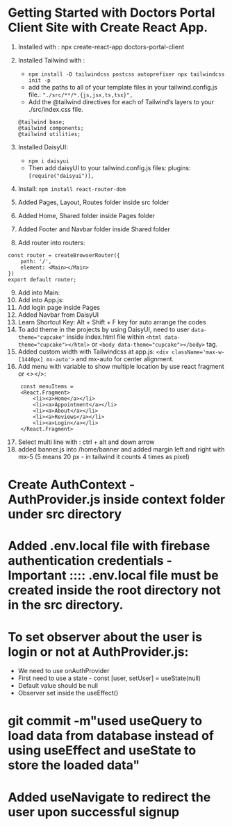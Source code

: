 # Getting Started with Doctors Portal Client Site with Create React App.


1. Installed with : npx create-react-app doctors-portal-client
2. Installed Tailwind with : 
    * ```npm install -D tailwindcss postcss autoprefixer npx tailwindcss init -p```
    * add the paths to all of your template files in your tailwind.config.js file.: ```"./src/**/*.{js,jsx,ts,tsx}",``` 
    * Add the @tailwind directives for each of Tailwind’s layers to your ./src/index.css file. 
    ```
    @tailwind base;
    @tailwind components;
    @tailwind utilities;
    ```
    
3. Installed DaisyUI: 
    * ```npm i daisyui```
    * Then add daisyUI to your tailwind.config.js files: plugins: ```[require("daisyui")],```
4. Install: ```npm install react-router-dom```

5. Added Pages, Layout, Routes folder inside src folder
6. Added Home, Shared folder inside Pages folder
7. Added Footer and Navbar folder inside Shared folder
8. Add router into routers: 

```
const router = createBrowserRouter({
    path: '/',
    element: <Main></Main>
})
export default router;
```

9. Add into Main: <Navbar></Navbar> <Outlet></Outlet><Footer></Footer>
10. Add into App.js: <RouterProvider router={router}></RouterProvider>
11. Add login page inside Pages
12. Added Navbar from DaisyUI
13. Learn Shortcut Key: Alt + Shift + F key for auto arrange the codes
14. To add theme in the projects by using DaisyUI, need to user ``` data-theme="cupcake" ``` inside index.html file within ``` <html data-theme="cupcake"></html> ``` or ``` <body data-theme="cupcake"></body> ``` tag.
15. Added custom width with Tailwindcss at app.js: ``` <div className='max-w-[1440px] mx-auto'> ``` and mx-auto for center alignment.  
16. Add menu with variable to show multiple location by use react fragment or <></>: 
```
    const menuItems = 
    <React.Fragment>
        <li><a>Home</a></li>
        <li><a>Appointment</a></li>
        <li><a>About</a></li>
        <li><a>Reviews</a></li>
        <li><a>Login</a></li>
    </React.Fragment>

```
17. Select multi line with : ctrl + alt and down arrow
18. added banner.js into /home/banner and added margin left and right with mx-5 (5 means 20 px - in tailwind it counts 4 times as pixel)

# Create AuthContext - AuthProvider.js inside context folder under src directory
# Added .env.local file with firebase authentication credentials - Important :::: .env.local file must be created inside the root directory not in the src directory.
# To set observer about the user is login or not at AuthProvider.js:
* We need to use onAuthProvider
* First need to use a state - const [user, setUser] = useState(null)
* Default value should be null
* Observer set inside the useEffect()

# git commit -m"used useQuery to load data from database instead of using useEffect and useState to store the loaded data"
# Added useNavigate to redirect the user upon successful signup 